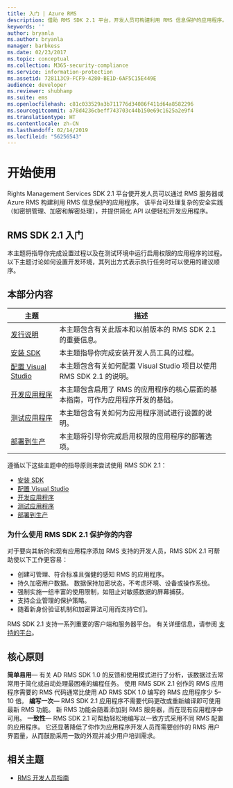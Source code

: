 ```yaml
---
title: 入门 | Azure RMS
description: 借助 RMS SDK 2.1 平台，开发人员可构建利用 RMS 信息保护的应用程序。
keywords: ''
author: bryanla
ms.author: bryanla
manager: barbkess
ms.date: 02/23/2017
ms.topic: conceptual
ms.collection: M365-security-compliance
ms.service: information-protection
ms.assetid: 728113C9-FCF9-4280-BE1D-6AF5C15E449E
audience: developer
ms.reviewer: shubhamp
ms.suite: ems
ms.openlocfilehash: c81c033529a3b711776d34086f411d64a8582296
ms.sourcegitcommit: a78d4236cbeff743703c44b150e69c1625a2e9f4
ms.translationtype: HT
ms.contentlocale: zh-CN
ms.lasthandoff: 02/14/2019
ms.locfileid: "56256543"
---
```

# <a name="getting-started"></a>开始使用

Rights Management Services SDK 2.1 平台使开发人员可以通过 RMS 服务器或 Azure RMS 构建利用 RMS 信息保护的应用程序。 该平台可处理复杂的安全实践（如密钥管理、加密和解密处理），并提供简化 API 以便轻松开发应用程序。

## <a name="get-started-with-rmssdk21"></a>RMS SDK 2.1 入门

本主题将指导你完成设置过程以及在测试环境中运行启用权限的应用程序的过程。 以下主题讨论如何设置开发环境，其列出方式表示执行任务时可以使用的建议顺序。

## <a name="in-this-sections"></a>本部分内容

| 主题 | 描述 |
|-------|-------------|
| [发行说明](release-notes-rtm.md) | 本主题包含有关此版本和以前版本的 RMS SDK 2.1 的重要信息。|
| [安装 SDK](install-the-rms-sdk.md) | 本主题指导你完成安装开发人员工具的过程。|
| [配置 Visual Studio](how-to-configure-a-visual-studio-project-to-use-the-ad-rms-sdk-2-0.md) | 本主题包含有关如何配置 Visual Studio 项目以使用 RMS SDK 2.1 的说明。|
| [开发应用程序](developing-your-application.md) | 本主题包含启用了 RMS 的应用程序的核心层面的基本指南，可作为应用程序开发的基础。|
| [测试应用程序](how-to-set-up-your-test-environment.md) |本主题包含有关如何为应用程序测试进行设置的说明。|
| [部署到生产](deploying-your-application.md) |本主题将引导你完成启用权限的应用程序的部署选项。|


遵循以下这些主题中的指导原则来尝试使用 RMS SDK 2.1：

- [安装 SDK](install-the-rms-sdk.md)
- [配置 Visual Studio](how-to-configure-a-visual-studio-project-to-use-the-ad-rms-sdk-2-0.md)
- [开发应用程序](developing-your-application.md)
- [测试应用程序](how-to-set-up-your-test-environment.md)
- [部署到生产](deploying-your-application.md)

### <a name="why-use-rmssdk21-for-protecting-your-content"></a>为什么使用 RMS SDK 2.1 保护你的内容

对于要向其新的和现有应用程序添加 RMS 支持的开发人员，RMS SDK 2.1 可帮助使以下工作更容易：

-   创建可管理、符合标准且强健的感知 RMS 的应用程序。
-   持久加密用户数据。 数据保持加密状态，不考虑环境、设备或操作系统。
-   强制实施一组丰富的使用限制，如阻止对敏感数据的屏幕捕获。
-   支持企业管理的保护策略。
-   随着新身份验证机制和加密算法可用而支持它们。

RMS SDK 2.1 支持一系列重要的客户端和服务器平台。 有关详细信息，请参阅 [支持的平台](supported-platforms.md)。

## <a name="core-principles"></a>核心原则

**简单易用**— 有关 AD RMS SDK 1.0 的反馈和使用模式进行了分析，该数据过去常常用于简化或自动处理最困难的编程任务。 使用 RMS SDK 2.1 创作的 RMS 应用程序需要的 RMS 代码通常比使用 AD RMS SDK 1.0 编写的 RMS 应用程序少 5–10 倍。
**编写一次**— RMS SDK 2.1 应用程序不需要代码更改或重新编译即可使用最新 RMS 功能。 新 RMS 功能会随着添加到 RMS 服务器，而在现有应用程序中可用。
**一致性**— RMS SDK 2.1 可帮助轻松地编写以一致方式采用不同 RMS 配置的应用程序。 它还显著降低了你作为应用程序开发人员而需要创作的 RMS 用户界面量，从而鼓励采用一致的外观并减少用户培训需求。

## <a name="related-topics"></a>相关主题

* [RMS 开发人员指南](developers-guide.md)
